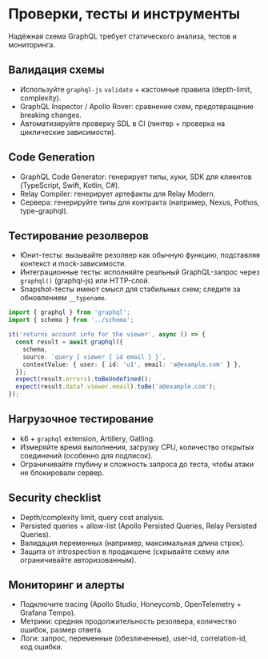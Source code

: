 # Проверки, тесты и инструменты

Надёжная схема GraphQL требует статического анализа, тестов и мониторинга.

## Валидация схемы

- Используйте `graphql-js` `validate` + кастомные правила (depth-limit, complexity).
- GraphQL Inspector / Apollo Rover: сравнение схем, предотвращение breaking changes.
- Автоматизируйте проверку SDL в CI (линтер + проверка на циклические зависимости).

## Code Generation

- GraphQL Code Generator: генерирует типы, хуки, SDK для клиентов (TypeScript, Swift, Kotlin, C#).
- Relay Compiler: генерирует артефакты для Relay Modern.
- Сервера: генерируйте типы для контракта (например, Nexus, Pothos, type-graphql).

## Тестирование резолверов

- Юнит-тесты: вызывайте резолвер как обычную функцию, подставляя контекст и mock-зависимости.
- Интеграционные тесты: исполняйте реальный GraphQL-запрос через `graphql()` (graphql-js) или HTTP-слой.
- Snapshot-тесты имеют смысл для стабильных схем; следите за обновлением `__typename`.

```ts
import { graphql } from 'graphql';
import { schema } from '../schema';

it('returns account info for the viewer', async () => {
  const result = await graphql({
    schema,
    source: `query { viewer { id email } }`,
    contextValue: { user: { id: 'u1', email: 'a@example.com' } },
  });
  expect(result.errors).toBeUndefined();
  expect(result.data?.viewer.email).toBe('a@example.com');
});
```

## Нагрузочное тестирование

- k6 + `graphql` extension, Artillery, Gatling.
- Измеряйте время выполнения, загрузку CPU, количество открытых соединений (особенно для подписок).
- Ограничивайте глубину и сложность запроса до теста, чтобы атаки не блокировали сервер.

## Security checklist

- Depth/complexity limit, query cost analysis.
- Persisted queries + allow-list (Apollo Persisted Queries, Relay Persisted Queries).
- Валидация переменных (например, максимальная длина строк).
- Защита от introspection в продакшене (скрывайте схему или ограничивайте авторизованным).

## Мониторинг и алерты

- Подключите tracing (Apollo Studio, Honeycomb, OpenTelemetry + Grafana Tempo).
- Метрики: средняя продолжительность резолвера, количество ошибок, размер ответа.
- Логи: запрос, переменные (обезличенные), user-id, correlation-id, код ошибки.
